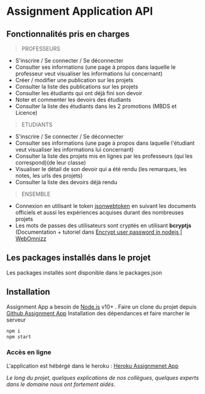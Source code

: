 # Assignment Application API

## Fonctionnalités pris en charges

> PROFESSEURS
- S'inscrire / Se connecter / Se déconnecter
- Consulter ses informations (une page à propos dans laquelle le professeur veut visualiser les informations lui concernant)
- Créer / modifier une publication sur les projets 
- Consulter la liste des publications sur les projets 
- Consulter les étudiants qui ont déjà fini son devoir 
- Noter et commenter les devoirs des étudiants 
- Consulter la liste des étudiants dans les 2 promotions (MBDS et Licence)

> ETUDIANTS
- S'inscrire / Se connecter / Se déconnecter
- Consulter ses informations (une page à propos dans laquelle l'étudiant veut visualiser les informations lui concernant)
- Consulter la liste des projets mis en lignes par les professeurs (qui les correspond)(de leur classe)
- Visualiser le détail de son devoir qui a été rendu (les remarques, les notes, les urls des projets)
- Consulter la liste des devoirs déjà rendu 

> ENSEMBLE
- Connexion en utilisant le token [jsonwebtoken](https://www.npmjs.com/package/jsonwebtoken) en suivant les documents officiels et aussi les expériences acquises durant des nombreuses projets
- Les mots de passes des utilisateurs sont cryptés en utilisant **bcryptjs** (Documentation + tutoriel dans [Encrypt user password in nodejs | WebOmnizz](https://webomnizz.com/encrypt-user-password-in-nodejs/)


## Les packages installés dans le projet
Les packages installés sont disponible dans le packages.json

## Installation
Assignment App a besoin de [Node.js](https://nodejs.org/) v10+ .
Faire un clone du projet depuis [Github Assignment App](https://github.com/elleblue0023/MBDS_2021_MBuffa_BackEnd.git )
Installation des dépendances et faire marcher le serveur

```sh
npm i
npm start
```

### Accès en ligne
L'application est hébérgé dans le heroku : [Heroku Assignmenet App](https://assignment-backend01.herokuapp.com/api)

_Le long du projet, quelques explications de nos collègues, quelques experts dans le domaine nous ont fortement aidés_.
